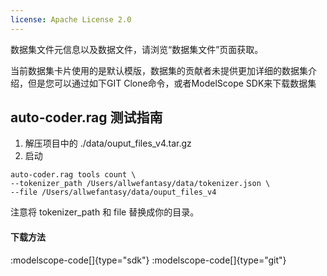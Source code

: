 ```yaml
---
license: Apache License 2.0
---
```

数据集文件元信息以及数据文件，请浏览“数据集文件”页面获取。

当前数据集卡片使用的是默认模版，数据集的贡献者未提供更加详细的数据集介绍，但是您可以通过如下GIT Clone命令，或者ModelScope SDK来下载数据集

## auto-coder.rag 测试指南

1. 解压项目中的 ./data/ouput_files_v4.tar.gz 
2. 启动 

```shell
auto-coder.rag tools count \
--tokenizer_path /Users/allwefantasy/data/tokenizer.json \
--file /Users/allwefantasy/data/ouput_files_v4
```

注意将 tokenizer_path 和 file 替换成你的目录。

#### 下载方法 
:modelscope-code[]{type="sdk"}
:modelscope-code[]{type="git"}


